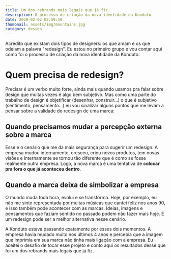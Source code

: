 ```yaml
---
title: Um dos rebrands mais legais que já fiz
description: O processo de criação da nova identidade da Konduto
date: 2020-02-02 02:59:19
thumbnail: assets/img/mountains.jpg
category: design
---
```

Acredito que existam dois tipos de designers: os que amam e os que odeiam a palavra "redesign". Eu estou no primeiro grupo e vou contar aqui como foi o processo de criação da nova identidade da Konduto.

# Quem precisa de redesign?

Precisar é um verbo muito forte, ainda mais quando usamos pra falar sobre design que muitas vezes é algo bem subjetivo. Mas como uma parte do trabalho de design é objetificar (desenhar, construir...) o que é subjetivo (sentimento, pensamento...) eu vou sinalizar alguns pontos que me levam a pensar sobre a validade do redesign de uma marca:

## Quando precisamos mudar a percepção externa sobre a marca

Esse é o cenário que me da mais segurança para sugerir um redesign. A empresa mudou internamente, cresceu, criou novos produtos, tem novas visões e internamente se tornou tão diferente que é como se fosse realmente outra empresa. Logo, a nova marca é uma tentativa de **colocar pra fora o que já aconteceu dentro**.

## Quando a marca deixa de simbolizar a empresa

O mundo muda toda hora, evolui e se transforma. Hoje, por exemplo, eu não me sinto representada por muitas músicas que cantei feliz nos anos 90, e isso também pode acontecer com as marcas.
Ideias, imagens e pensamentos que faziam sentido no passado podem não fazer mais hoje. E um redesign pode ser a melhor alternativa nesse cenário.

A Konduto estava passando exatamente por esses dois momentos. A empresa havia mudado muito nos últimos 4 anos e percebia que a imagem que imprimia em sua marca não tinha mais ligação com a empresa. Eu aceitei o desafio de tocar esse projeto e conto aqui os resultados desse que foi um dos rebrands mais legais que já fiz.

# 

